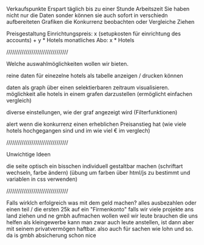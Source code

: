 Verkaufspunkte 
Erspart täglich bis zu einer Stunde Arbeitszeit 
Sie haben nicht nur die Daten sonder können sie auch sofort in verschiedn aufbereiteten Grafiken die Konkurrenz beobachten oder Vergleiche Ziehen 

Preisgestaltung 
Einrichtungspreis: x (setupkosten für einrichtung des accounts) + y * Hotels 
monatliches Abo: x * Hotels

////////////////////////////////

Welche auswahlmöglichkeiten wollen wir bieten. 

reine daten für einezelne hotels als tabelle anzeigen / drucken können 

daten als graph über einen selektierbaren zeitraum visualisieren.
möglichkeit alle hotels in einem grafen darzustellen (ermöglicht einfachen vergleich) 

diverse einstellungen, wie der graf angezeigt wird (Filterfunktionen)

alert wenn die konkurrenz einen erheblichen Preisanstieg hat (wie viele hotels hochgegangen sind und im wie viel € im verglech)


////////////////////////////////

Unwichtige Ideen 

die seite optisch ein bisschen individuell gestaltbar machen (schriftart wechseln, farbe ändern) (übung um farben über html/js zu bestimmt und variablen in css verwenden) 

////////////////////////////////

Falls wirklch erfolgreich was mit dem geld machen?
alles ausbezahlen oder einen teil / die ersten 25k auf ein "Firmenkonto" falls wir viele projekte ans land ziehen und ne gmbh aufmachen wollen weil wir leute brauchen die uns helfen 
als kleingewerbe kann man zwar auch leute anstellen, ist dann aber mit seinem privatvermögen haftbar. also auch für sachen wie lohn und so. 
da is gmbh absicherung schon nice 


